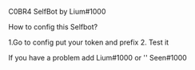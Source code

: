C0BR4 SelfBot by Lium#1000

How to config this Selfbot?

1.Go to config put your token and prefix
2. Test it

If you have a problem add Lium#1000 or '' Seen#1000